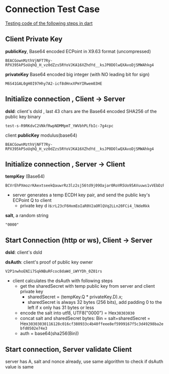 # Connection Test Case

[Testing code of the following steps in dart](https://github.com/IOT-DSA/sdk-dslink-dart/blob/master/tool/experiment/test_ds_handshake.dart)


## Client Private Key
**publicKey**, Base64 encoded ECPoint in X9.63 format (uncompressed) 
```
BEACGownMzthVjNFT7Ry-RPX395kPSoUqhQ_H_vz0dZzs5RYoVJKA16XZhdYd__ksJP0DOlwQXAvoDjSMWAhkg4
```
**privateKey** Base64 encoded big integer (with NO leading bit for sign)
```
M6S41GAL0gH0I97Hhy7A2-icf8dHnxXPmYIRwem03HE
```


## Initialize connection , Client -> Server
**dsId**: client's dsId , last 43 chars are the Base64 encoded SHA256 of the public key binary
```
test-s-R9RKdvC2VNkfRwpNDMMpmT_YWVbhPLfbIc-7g4cpc
```

client **publicKey** modulus(base64)
```
BEACGownMzthVjNFT7Ry-RPX395kPSoUqhQ_H_vz0dZzs5RYoVJKA16XZhdYd__ksJP0DOlwQXAvoDjSMWAhkg4
```

## Initialize connection , Server -> Client
**tempKey** (Base64)
```
BCVrEhPXmozrKAextseekQauwrRz3lz2sj56td9j09Oajar0RoVR5Uo95AVuuws1vVEbDzhOUu7freU0BXD759U
```
 - server generates a temp ECDH key pair, and send the public key's ECPoint Q to client
   -  private key d is:```rL23cF6HxmEoIaR0V2aORlQVq2LLn20FCi4_lNdeRkk```

**salt**, a random string
```
"0000"
```

## Start Connection (http or ws), Client -> Server
**dsId**: client's dsId

**dsAuth**: client's proof of public key owner
```
V2P1nwhoENIi7SqkNBuRFcoc8daWd_iWYYDh_0Z01rs
```
 - client calculates the dsAuth with following steps
   - get the sharedSecret with temp public key from server and client private key
     - sharedSecret = (tempKey.Q * privateKey.D).x;
     - sharedSecret is always 32 bytes (256 bits), add padding 0 to the left if x only has 31 bytes or less
   - encode the salt into utf8, UTF8("0000") = Hex```30303030```
   - concat salt and sharedSecret bytes: Bin = salt+sharedSecret = Hex```30303030116128c016cf380933c4b40ffeee8ef5999167f5c3d49298ba2ebfd0502e74e3```
   - auth = base64(sha256(Bin))

## Start connection, Server validate Client
   server has A, salt and nonce already, use same algorithm to check if dsAuth value is same